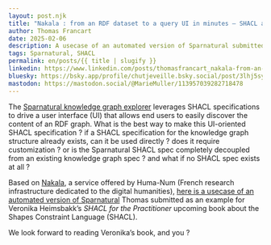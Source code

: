 ```yaml
---
layout: post.njk
title: "Nakala : from an RDF dataset to a query UI in minutes – SHACL automated generation and Sparnatural"
author: Thomas Francart
date: 2025-02-06
description: A usecase of an automated version of Sparnatural submitted as an example for Veronika Heimsbakk’s _SHACL for the Practitioner_ upcoming book
tags: Sparnatural, SHACL
permalink: en/posts/{{ title | slugify }}
linkedin: https://www.linkedin.com/posts/thomasfrancart_nakala-from-an-rdf-dataset-to-a-query-ui-activity-7293376368736698370-44Ns
bluesky: https://bsky.app/profile/chutjeveille.bsky.social/post/3lhj5sy4ojc2k
mastodon: https://mastodon.social/@MarieMuller/113957039282718478
---
```



The <a href="https://sparnatural.eu/">Sparnatural knowledge graph explorer</a> leverages SHACL specifications to drive a user interface (UI) that allows end users to easily discover the content of an RDF graph. What is the best way to make this UI-oriented SHACL specification ? if a SHACL specification for the knowledge graph structure already exists, can it be used directly ? does it require customization ? or is the Sparnatural SHACL spec completely decoupled from an existing knowledge graph spec ? and what if no SHACL spec exists at all ?

Based on <a href="https://www.nakala.fr/">Nakala</a>, a service offered by Huma-Num (French research infrastructure dedicated to the digital humanities), <a href="https://blog.sparna.fr/2025/02/06/nakala-from-an-rdf-dataset-to-a-query-ui-in-minutes-shacl-automated-generation-and-sparnatural/">here is a usecase of an automated version of Sparnatural</a> Thomas submitted as an example for Veronika Heimsbakk’s _SHACL for the Practitioner_ upcoming book about the Shapes Constraint Language (SHACL).

We look forward to reading Veronika’s book, and you ?